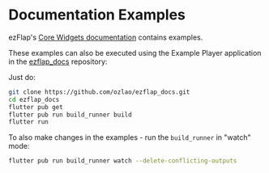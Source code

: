 
# Documentation Examples
ezFlap's [Core Widgets documentation](https://www.ezflap.io/deep-dive/core-widgets/core-widgets.html) contains examples.

These examples can also be executed using the Example Player application in the
[ezflap_docs](https://github.com/ozlao/ezflap_docs) repository:

Just do:
```bash
git clone https://github.com/ozlao/ezflap_docs.git
cd ezflap_docs
flutter pub get
flutter pub run build_runner build
flutter run
```

To also make changes in the examples - run the `build_runner` in "watch" mode:
```bash
flutter pub run build_runner watch --delete-conflicting-outputs
```
